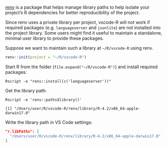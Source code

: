 [renv](https://rstudio.github.io/renv/articles/renv.html) is a package that helps manage library paths to help isolate your project’s R dependencies for better reproducibility of the project.

Since renv uses a private library per project, vscode-R will not work if required packages (e.g. `languageserver` and `jsonlite`) are not installed into the project library. Some users might find it useful to maintain a standalone, minimal user library to provide these packages.

Suppose we want to maintain such a library at `~/R/vscode-R` using renv.

```r
renv::init(project = "~/R/vscode-R")
```

Start R from the folder (`file.expand("~/R/vscode-R")`) and install required packages:

```
Rscript -e "renv::install(c('languageserver'))"
```

Get the library path:

```
Rscript -e 'renv::paths$library()'
```

```
[1] "/Users/user/R/vscode-R/renv/library/R-4.2/x86_64-apple-darwin17.0"
```

Write the library path in VS Code settings:

```json
"r.libPaths": [
  "/Users/user/R/vscode-R/renv/library/R-4.2/x86_64-apple-darwin17.0"
]
```